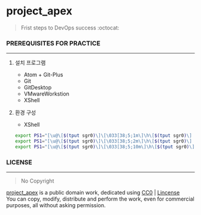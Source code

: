 # project_apex   
> Frist steps to DevOps success :octocat:

### PREREQUISITES FOR PRACTICE
---
  1. 설치 프로그램
      - Atom + Git-Plus
      - Git
      - GitDesktop
      - VMwareWorkstion
      - XShell

  2. 환경 구성
      - XShell
      ```bash
      export PS1="[\u@\[$(tput sgr0)\]\[\033[38;5;1m\]\h\[$(tput sgr0)\] \w]\\$\[$(tput sgr0)\]"
      export PS1="[\u@\[$(tput sgr0)\]\[\033[38;5;2m\]\h\[$(tput sgr0)\] \w]\\$\[$(tput sgr0)\]"
      export PS1="[\u@\[$(tput sgr0)\]\[\033[38;5;10m\]\h\[$(tput sgr0)\] \w]\\$\[$(tput sgr0)\]"
      ```

### LICENSE  
---
> No Copyright     

[project_apex](https://github.com/parkdongsam/project_apex) is a public domain work, dedicated using [CC0](https://creativecommons.org/publicdomain/zero/1.0/) | [Lincense](https://github.com/parkdongsam/project_apex/Lincense.txt)   
You can copy, modify, distribute and perform the work, even for commercial purposes, all without asking permission.
